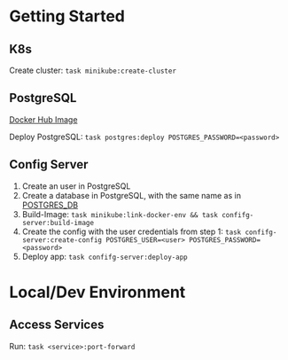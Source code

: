# Getting Started

## K8s

Create cluster: `task minikube:create-cluster`

## PostgreSQL

[Docker Hub Image](https://hub.docker.com/_/postgres/)

Deploy PostgreSQL: `task postgres:deploy POSTGRES_PASSWORD=<password>`

## Config Server

1. Create an user in PostgreSQL
2. Create a database in PostgreSQL, with the same name as in [POSTGRES_DB](k8s/Config-Server/ConfigMap.yml)
3. Build-Image: `task minikube:link-docker-env && task confifg-server:build-image`
4. Create the config with the user credentials from step 1: `task confifg-server:create-config POSTGRES_USER=<user> POSTGRES_PASSWORD=<password>`
5. Deploy app: `task confifg-server:deploy-app`

# Local/Dev Environment

## Access Services

Run: `task <service>:port-forward`